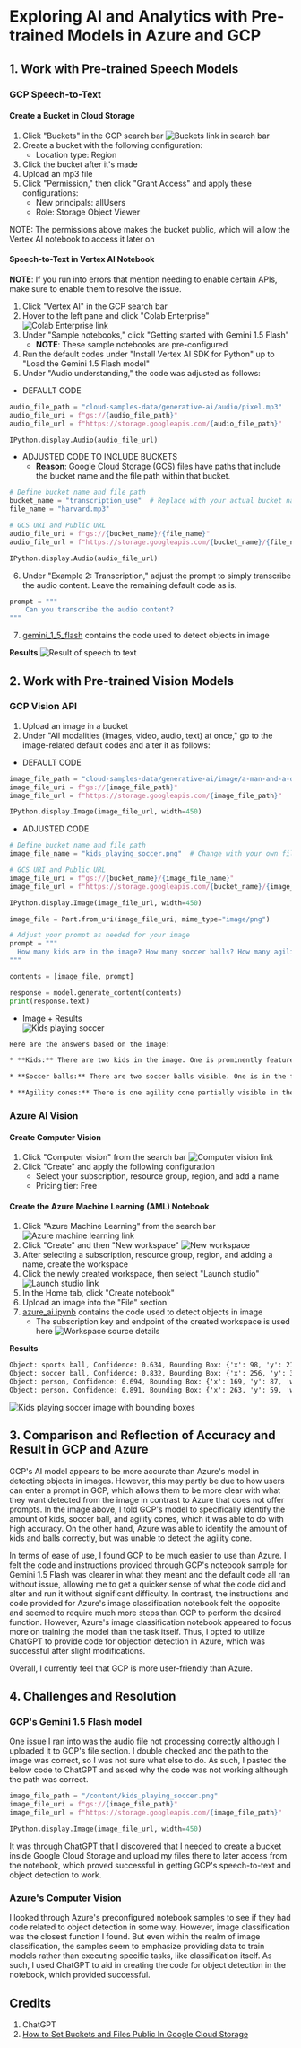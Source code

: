# Exploring AI and Analytics with Pre-trained Models in Azure and GCP

## 1. Work with Pre-trained Speech Models
### GCP Speech-to-Text
#### Create a Bucket in Cloud Storage
1. Click "Buckets" in the GCP search bar
![Buckets link in search bar](img/gcp/buckets_link.png)
2. Create a bucket with the following configuration:
    * Location type: Region
3. Click the bucket after it's made
4. Upload an mp3 file
5. Click "Permission," then click "Grant Access" and apply these configurations:
    * New principals: allUsers
    * Role: Storage Object Viewer

NOTE: The permissions above makes the bucket public, which will allow the Vertex AI notebook to access it later on

#### Speech-to-Text in Vertex AI Notebook
**NOTE**: If you run into errors that mention needing to enable certain APIs, make sure to enable them to resolve the issue.
1. Click "Vertex AI" in the GCP search bar
2. Hover to the left pane and click "Colab Enterprise"
![Colab Enterprise link](img/gcp/colab_enterprise_link.png)
3. Under "Sample notebooks," click "Getting started with Gemini 1.5 Flash"
    * **NOTE**: These sample notebooks are pre-configured
4. Run the default codes under "Install Vertex AI SDK for Python" up to "Load the Gemini 1.5 Flash model"
5. Under "Audio understanding," the code was adjusted as follows:
* DEFAULT CODE
```python
audio_file_path = "cloud-samples-data/generative-ai/audio/pixel.mp3"
audio_file_uri = f"gs://{audio_file_path}"
audio_file_url = f"https://storage.googleapis.com/{audio_file_path}"

IPython.display.Audio(audio_file_url)
```
* ADJUSTED CODE TO INCLUDE BUCKETS
    * **Reason**: Google Cloud Storage (GCS) files have paths that include the bucket name and the file path within that bucket. 
```python
# Define bucket name and file path
bucket_name = "transcription_use"  # Replace with your actual bucket name
file_name = "harvard.mp3"

# GCS URI and Public URL
audio_file_uri = f"gs://{bucket_name}/{file_name}"
audio_file_url = f"https://storage.googleapis.com/{bucket_name}/{file_name}"

IPython.display.Audio(audio_file_url)
```
6. Under "Example 2: Transcription," adjust the prompt to simply transcribe the audio content. Leave the remaining default code as is.
```python
prompt = """
    Can you transcribe the audio content?
"""
```
7. [gemini_1_5_flash](https://github.com/dnce17/HHA504_assignment_ai/blob/main/gemini_1_5_flash.ipynb) contains the code used to detect objects in image

**Results**
![Result of speech to text](img/gcp/speech_to_text_output.png)

## 2. Work with Pre-trained Vision Models
### GCP Vision API
1. Upload an image in a bucket
2. Under "All modalities (images, video, audio, text) at once," go to the image-related default codes and alter it as follows:
* DEFAULT CODE
```python
image_file_path = "cloud-samples-data/generative-ai/image/a-man-and-a-dog.png"
image_file_uri = f"gs://{image_file_path}"
image_file_url = f"https://storage.googleapis.com/{image_file_path}"

IPython.display.Image(image_file_url, width=450)
```
* ADJUSTED CODE
```python
# Define bucket name and file path
image_file_name = "kids_playing_soccer.png"  # Change with your own file name

# GCS URI and Public URL
image_file_uri = f"gs://{bucket_name}/{image_file_name}"
image_file_url = f"https://storage.googleapis.com/{bucket_name}/{image_file_name}"

IPython.display.Image(image_file_url, width=450)
```
``` python
image_file = Part.from_uri(image_file_uri, mime_type="image/png")

# Adjust your prompt as needed for your image
prompt = """
  How many kids are in the image? How many soccer balls? How many agility soccer cones?
"""

contents = [image_file, prompt]

response = model.generate_content(contents)
print(response.text)
```
* Image + Results  
![Kids playing soccer](img/gcp/kids_playing_soccer.png)
```txt
Here are the answers based on the image:

* **Kids:** There are two kids in the image. One is prominently featured in the foreground, actively playing soccer. The other is in the background, appearing to be another player.

* **Soccer balls:** There are two soccer balls visible. One is in the foreground, near the boy's feet, and the other is in the background, further away.

* **Agility cones:** There is one agility cone partially visible in the background.
```

### Azure AI Vision
#### Create Computer Vision
1. Click "Computer vision" from the search bar
![Computer vision link](img/azure/comp_vision.png)
2. Click "Create" and apply the following configuration
    * Select your subscription, resource group, region, and add a name
    * Pricing tier: Free

#### Create the Azure Machine Learning (AML) Notebook
1. Click "Azure Machine Learning" from the search bar
![Azure machine learning link](img/azure/aml.png)
2. Click "Create" and then "New workspace"
![New workspace](img/azure/create_workspace.png)
3. After selecting a subscription, resource group, region, and adding a name, create the workspace
4. Click the newly created workspace, then select "Launch studio"
![Launch studio link](img/azure/launch_studio_link.png)
5. In the Home tab, click "Create notebook"
6. Upload an image into the "File" section
7. [azure_ai.ipynb](https://github.com/dnce17/HHA504_assignment_ai/blob/main/azure_ai.ipynb) contains the code used to detect objects in image
    * The subscription key and endpoint of the created workspace is used here
![Workspace source details](img/azure/comp_vision_resource.png)

**Results**
```txt
Object: sports ball, Confidence: 0.634, Bounding Box: {'x': 98, 'y': 212, 'w': 30, 'h': 26}
Object: soccer ball, Confidence: 0.832, Bounding Box: {'x': 256, 'y': 389, 'w': 73, 'h': 65}
Object: person, Confidence: 0.694, Bounding Box: {'x': 169, 'y': 87, 'w': 69, 'h': 156}
Object: person, Confidence: 0.891, Bounding Box: {'x': 263, 'y': 59, 'w': 305, 'h': 394}
```
![Kids playing soccer image with bounding boxes](img/azure/bounding_boxes_kids_soccer.png)

## 3. Comparison and Reflection of Accuracy and Result in GCP and Azure
GCP's AI model appears to be more accurate than Azure's model in detecting objects in images. However, this may partly be due to how users can enter a prompt in GCP, which allows them to be more clear with what they want detected from the image in contrast to Azure that does not offer prompts. In the image above, I told GCP's model to specifically identify the amount of kids, soccer ball, and agility cones, which it was able to do with high accuracy. On the other hand, Azure was able to identify the amount of kids and balls correctly, but was unable to detect the agility cone.

In terms of ease of use, I found GCP to be much easier to use than Azure. I felt the code and instructions provided through GCP's notebook sample for Gemini 1.5 Flash was clearer in what they meant and the default code all ran without issue, allowing me to get a quicker sense of what the code did and alter and run it without significant difficulty. In contrast, the instructions and code provided for Azure's image classification notebook felt the opposite and seemed to require much more steps than GCP to perform the desired function. However, Azure's image classification notebook appeared to focus more on training the model than the task itself. Thus, I opted to utilize ChatGPT to provide code for objection detection in Azure, which was successful after slight modifications.

Overall, I currently feel that GCP is more user-friendly than Azure.

## 4. Challenges and Resolution
### GCP's Gemini 1.5 Flash model
One issue I ran into was the audio file not processing correctly although I uploaded it to GCP's file section. I double checked and the path to the image was correct, so I was not sure what else to do. As such, I pasted the below code to ChatGPT and asked why the code was not working although the path was correct. 
```python
image_file_path = "/content/kids_playing_soccer.png"
image_file_uri = f"gs://{image_file_path}"
image_file_url = f"https://storage.googleapis.com/{image_file_path}"

IPython.display.Image(image_file_url, width=450)
```
It was through ChatGPT that I discovered that I needed to create a bucket inside Google Cloud Storage and upload my files there to later access from the notebook, which proved successful in getting GCP's speech-to-text and object detection to work. 

### Azure's Computer Vision
I looked through Azure's preconfigured notebook samples to see if they had code related to object detection in some way. However, image classification was the closest function I found. But even within the realm of image classification, the samples seem to emphasize providing data to train models rather than executing specific tasks, like classification itself. As such, I used ChatGPT to aid in creating the code for object detection in the notebook, which provided successful.

## Credits
1. ChatGPT
2. [How to Set Buckets and Files Public In Google Cloud Storage](https://www.youtube.com/watch?v=3V8aDWRreFU)
